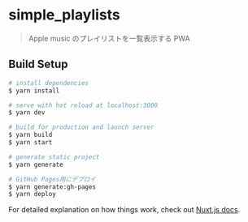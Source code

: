 # simple_playlists

> Apple music のプレイリストを一覧表示する PWA

## Build Setup

```bash
# install dependencies
$ yarn install

# serve with hot reload at localhost:3000
$ yarn dev

# build for production and launch server
$ yarn build
$ yarn start

# generate static project
$ yarn generate

# GitHub Pages用にデプロイ
$ yarn generate:gh-pages
$ yarn deploy

```

For detailed explanation on how things work, check out [Nuxt.js docs](https://nuxtjs.org).
